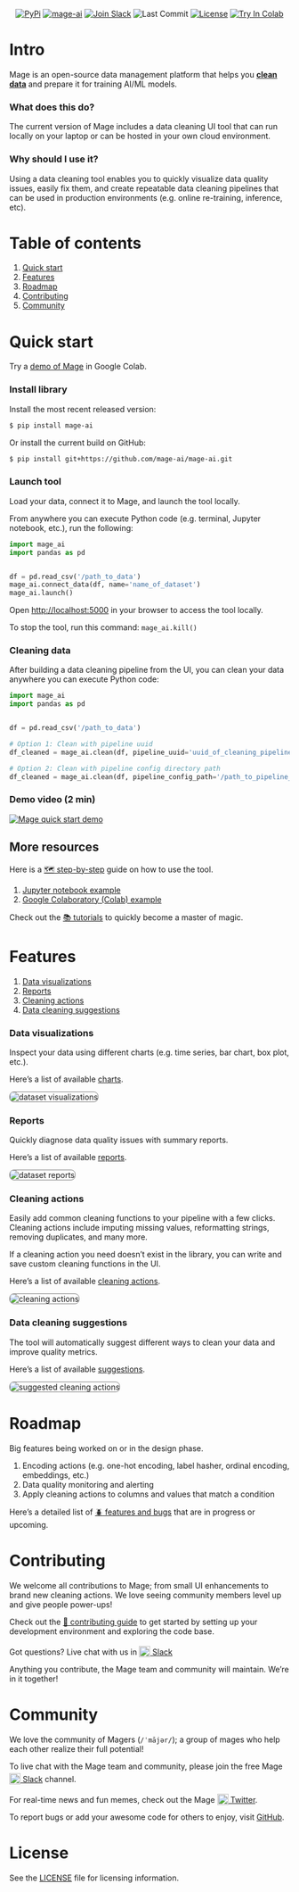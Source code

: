<div class='myWrapper' markdown='1' align=center>

[![PyPi](https://img.shields.io/pypi/v/mage-ai?color=orange&style=flat-square)](https://pypi.org/project/mage-ai/)
[![mage-ai](https://img.shields.io/circleci/build/gh/mage-ai/mage-ai?color=%23159946&label=CircleCI&logo=circleci&style=flat-square)](#)
[![Join Slack](https://img.shields.io/badge/Slack-Join%20Slack-blueviolet?logo=slack&style=flat-square)](https://join.slack.com/t/mageai/shared_invite/zt-1adn34w4m-t~TcnPTlo3~5~d_0raOp6A)
![Last Commit](https://img.shields.io/github/last-commit/mage-ai/mage-ai?color=purple&style=flat-square&logo=github)
[![License](https://img.shields.io/github/license/mage-ai/mage-ai?style=flat-square&color=red)](https://opensource.org/licenses/Apache-2.0)
[![Try In Colab](https://colab.research.google.com/assets/colab-badge.svg)](https://colab.research.google.com/drive/1Pc6dpAolwuSKuoOEpWSWgx6MbNraSMVE?usp=sharing)
</div>


# Intro
Mage is an open-source data management platform
that helps you
<span style="text-decoration: underline"><b>clean data</b></span> and
prepare it for training AI/ML models.

### What does this do?
The current version of Mage includes a data cleaning UI tool that can run locally on your laptop or
can be hosted in your own cloud environment.

### Why should I use it?
Using a data cleaning tool enables you to quickly visualize data quality issues,
easily fix them, and create repeatable data cleaning pipelines that can be used in
production environments (e.g. online re-training, inference, etc).

# Table of contents
1. [Quick start](#quick-start)
1. [Features](#features)
1. [Roadmap](#roadmap)
1. [Contributing](#contributing)
1. [Community](#community)

# Quick start

Try a [demo of Mage](https://colab.research.google.com/drive/1Pc6dpAolwuSKuoOEpWSWgx6MbNraSMVE?usp=sharing) in Google Colab.

### Install library
Install the most recent released version:
```bash
$ pip install mage-ai
```

Or install the current build on GitHub:
```bash
$ pip install git+https://github.com/mage-ai/mage-ai.git
```

### Launch tool
Load your data, connect it to Mage, and launch the tool locally.


From anywhere you can execute Python code (e.g. terminal, Jupyter notebook, etc.),
run the following:

```python
import mage_ai
import pandas as pd


df = pd.read_csv('/path_to_data')
mage_ai.connect_data(df, name='name_of_dataset')
mage_ai.launch()
```

Open [http://localhost:5000](http://localhost:5000) in your browser to access the tool locally.

To stop the tool, run this command: `mage_ai.kill()`

### Cleaning data
After building a data cleaning pipeline from the UI,
you can clean your data anywhere you can execute Python code:

```python
import mage_ai
import pandas as pd


df = pd.read_csv('/path_to_data')

# Option 1: Clean with pipeline uuid
df_cleaned = mage_ai.clean(df, pipeline_uuid='uuid_of_cleaning_pipeline')

# Option 2: Clean with pipeline config directory path
df_cleaned = mage_ai.clean(df, pipeline_config_path='/path_to_pipeline_config_dir')
```

### Demo video (2 min)

[![Mage quick start demo](media/mage-demo-quick-start-youtube-preview.png)](https://www.youtube.com/watch?v=cRib1zOaqWs "Mage quick start demo")

## More resources

Here is a [🗺️ step-by-step](docs/tutorials/quick-start.md) guide on how to use the tool.

1. [Jupyter notebook example](docs/tutorials/assets/quick-start.ipynb)
1. [Google Colaboratory (Colab) example](https://colab.research.google.com/drive/1Pc6dpAolwuSKuoOEpWSWgx6MbNraSMVE?usp=sharing)

Check out the [📚 tutorials](docs/tutorials/README.md) to quickly become a master of magic.

# Features

1. [Data visualizations](#data-visualizations)
1. [Reports](#reports)
1. [Cleaning actions](#cleaning-actions)
1. [Data cleaning suggestions](#data-cleaning-suggestions)

### Data visualizations
Inspect your data using different charts (e.g. time series, bar chart, box plot, etc.).

Here’s a list of available [charts](docs/charts/README.md).

<img
  alt="dataset visualizations"
  src="media/dataset-overview-visualizations.png"
  style="border: 1px solid gray; border-radius: 8px;"
/>

### Reports
Quickly diagnose data quality issues with summary reports.

Here’s a list of available [reports](docs/reports/README.md).

<img
  alt="dataset reports"
  src="media/dataset-overview-reports.png"
  style="border: 1px solid gray; border-radius: 8px;"
/>

### Cleaning actions
Easily add common cleaning functions to your pipeline with a few clicks.
Cleaning actions include imputing missing values, reformatting strings, removing duplicates,
and many more.

If a cleaning action you need doesn’t exist in the library,
you can write and save custom cleaning functions in the UI.

Here’s a list of available [cleaning actions](docs/actions/README.md).

<img
  alt="cleaning actions"
  src="media/dataset-overview-actions-preview.png"
  style="border: 1px solid gray; border-radius: 8px;"
/>

### Data cleaning suggestions
The tool will automatically suggest different ways to clean your data and improve quality metrics.

Here’s a list of available [suggestions](docs/suggestions/README.md).

<img
  alt="suggested cleaning actions"
  src="media/dataset-overview.png"
  style="border: 1px solid gray; border-radius: 8px;"
/>

# Roadmap
Big features being worked on or in the design phase.

1. Encoding actions (e.g. one-hot encoding, label hasher, ordinal encoding, embeddings, etc.)
1. Data quality monitoring and alerting
1. Apply cleaning actions to columns and values that match a condition

Here’s a detailed list of [🪲 features and bugs](https://airtable.com/shrE1pn6fRsVlniOV)
that are in progress or upcoming.

# Contributing
We welcome all contributions to Mage;
from small UI enhancements to brand new cleaning actions.
We love seeing community members level up and give people power-ups!

Check out the [🎁 contributing guide](/docs/contributing/README.md) to get started
by setting up your development environment and
exploring the code base.

Got questions? Live chat with us in
[<img alt="Slack" height="20" src="https://thepostsportsbar.com/wp-content/uploads/2017/02/Slack-Logo.png" style="position: relative; top: 4px;" /> Slack](https://www.mage.ai/chat)

Anything you contribute, the Mage team and community will maintain. We’re in it together!

# Community
We love the community of Magers (`/ˈmājər/`);
a group of mages who help each other realize their full potential!

To live chat with the Mage team and community,
please join the free Mage [<img alt="Slack" height="20" src="https://thepostsportsbar.com/wp-content/uploads/2017/02/Slack-Logo.png" style="position: relative; top: 4px;" /> Slack](https://www.mage.ai/chat)
channel.

For real-time news and fun memes, check out the Mage
[<img alt="Twitter" height="20" src="https://upload.wikimedia.org/wikipedia/commons/thumb/4/4f/Twitter-logo.svg/2491px-Twitter-logo.svg.png" style="position: relative; top: 4px;" /> Twitter](https://twitter.com/mage_ai).

To report bugs or add your awesome code for others to enjoy,
visit [GitHub](https://github.com/mage-ai/mage-ai).

# License
See the [LICENSE](LICENSE) file for licensing information.
